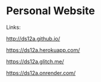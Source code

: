 # Personal Website

Links: 

http://ds12a.github.io/

https://ds12a.herokuapp.com/

https://ds12a.glitch.me/

https://ds12a.onrender.com/
